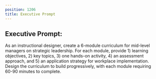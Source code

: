 ```yaml
---
position: 1206
title: Executive Prompt
---
```


## Executive Prompt:

As an instructional designer, create a 6-module curriculum for mid-level managers on strategic leadership. For each module, provide 1) learning objectives, 2) key topics, 3) one hands-on activity, 4) an assessment approach, and 5) an application strategy for workplace implementation. Design the curriculum to build progressively, with each module requiring 60-90 minutes to complete.